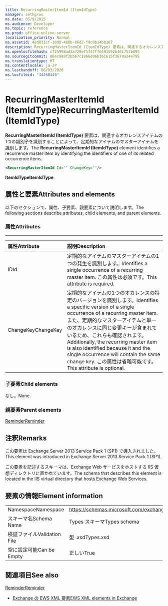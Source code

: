 ```yaml
---
title: RecurringMasterItemId (ItemIdType)
manager: sethgros
ms.date: 03/9/2015
ms.audience: Developer
ms.topic: reference
ms.prod: office-online-server
localization_priority: Normal
ms.assetid: 48d831cf-10d8-480b-86d2-f9c0b14b8167
description: RecurringMasterItemId (ItemIdType) 要素は、関連するオカレンスアイテムの1つの識別子を識別することによって、定期的なアイテムのマスターアイテムを識別します。
ms.openlocfilehash: c725998ad3a728ef1f47ff6491592b461753b895
ms.sourcegitcommit: 88ec988f2bb67c1866d06b361615f3674a24e795
ms.translationtype: MT
ms.contentlocale: ja-JP
ms.lasthandoff: 06/03/2020
ms.locfileid: "44468440"
---
```

# <a name="recurringmasteritemid-itemidtype"></a><span data-ttu-id="6c6c3-103">RecurringMasterItemId (ItemIdType)</span><span class="sxs-lookup"><span data-stu-id="6c6c3-103">RecurringMasterItemId (ItemIdType)</span></span>

<span data-ttu-id="6c6c3-104">**RecurringMasterItemId (ItemIdType)** 要素は、関連するオカレンスアイテムの1つの識別子を識別することによって、定期的なアイテムのマスターアイテムを識別します。</span><span class="sxs-lookup"><span data-stu-id="6c6c3-104">The **RecurringMasterItemId (ItemIdType)** element identifies a recurrence master item by identifying the identifiers of one of its related occurrence items.</span></span> 
  
```XML
<RecurringMasterItemId Id="" ChangeKey=""/>
```

 <span data-ttu-id="6c6c3-105">**ItemIdType**</span><span class="sxs-lookup"><span data-stu-id="6c6c3-105">**ItemIdType**</span></span>
## <a name="attributes-and-elements"></a><span data-ttu-id="6c6c3-106">属性と要素</span><span class="sxs-lookup"><span data-stu-id="6c6c3-106">Attributes and elements</span></span>

<span data-ttu-id="6c6c3-107">以下のセクションで、属性、子要素、親要素について説明します。</span><span class="sxs-lookup"><span data-stu-id="6c6c3-107">The following sections describe attributes, child elements, and parent elements.</span></span>
  
### <a name="attributes"></a><span data-ttu-id="6c6c3-108">属性</span><span class="sxs-lookup"><span data-stu-id="6c6c3-108">Attributes</span></span>

****

|<span data-ttu-id="6c6c3-109">**属性**</span><span class="sxs-lookup"><span data-stu-id="6c6c3-109">**Attribute**</span></span>|<span data-ttu-id="6c6c3-110">**説明**</span><span class="sxs-lookup"><span data-stu-id="6c6c3-110">**Description**</span></span>|
|:-----|:-----|
|<span data-ttu-id="6c6c3-111">ID</span><span class="sxs-lookup"><span data-stu-id="6c6c3-111">Id</span></span>  <br/> |<span data-ttu-id="6c6c3-112">定期的なアイテムのマスターアイテムの1つの発生を識別します。</span><span class="sxs-lookup"><span data-stu-id="6c6c3-112">Identifies a single occurrence of a recurring master item.</span></span> <span data-ttu-id="6c6c3-113">この属性は必須です。</span><span class="sxs-lookup"><span data-stu-id="6c6c3-113">This attribute is required.</span></span>  <br/> |
|<span data-ttu-id="6c6c3-114">ChangeKey</span><span class="sxs-lookup"><span data-stu-id="6c6c3-114">ChangeKey</span></span>  <br/> |<span data-ttu-id="6c6c3-115">定期的なアイテムの1つのオカレンスの特定のバージョンを識別します。</span><span class="sxs-lookup"><span data-stu-id="6c6c3-115">Identifies a specific version of a single occurrence of a recurring master item.</span></span> <span data-ttu-id="6c6c3-116">また、定期的なマスターアイテムと単一のオカレンスに同じ変更キーが含まれているため、これらも確認されます。</span><span class="sxs-lookup"><span data-stu-id="6c6c3-116">Additionally, the recurring master item is also identified because it and the single occurrence will contain the same change key.</span></span> <span data-ttu-id="6c6c3-117">この属性は省略可能です。</span><span class="sxs-lookup"><span data-stu-id="6c6c3-117">This attribute is optional.</span></span>  <br/> |
   
### <a name="child-elements"></a><span data-ttu-id="6c6c3-118">子要素</span><span class="sxs-lookup"><span data-stu-id="6c6c3-118">Child elements</span></span>

<span data-ttu-id="6c6c3-119">なし。</span><span class="sxs-lookup"><span data-stu-id="6c6c3-119">None.</span></span>
  
### <a name="parent-elements"></a><span data-ttu-id="6c6c3-120">親要素</span><span class="sxs-lookup"><span data-stu-id="6c6c3-120">Parent elements</span></span>

[<span data-ttu-id="6c6c3-121">Reminder</span><span class="sxs-lookup"><span data-stu-id="6c6c3-121">Reminder</span></span>](reminder.md)
  
## <a name="remarks"></a><span data-ttu-id="6c6c3-122">注釈</span><span class="sxs-lookup"><span data-stu-id="6c6c3-122">Remarks</span></span>

<span data-ttu-id="6c6c3-123">この要素は Exchange Server 2013 Service Pack 1 (SP1) で導入されました。</span><span class="sxs-lookup"><span data-stu-id="6c6c3-123">This element was introduced in Exchange Server 2013 Service Pack 1 (SP1).</span></span>
  
<span data-ttu-id="6c6c3-124">この要素を記述するスキーマは、Exchange Web サービスをホストする IIS 仮想ディレクトリに置かれています。</span><span class="sxs-lookup"><span data-stu-id="6c6c3-124">The schema that describes this element is located in the IIS virtual directory that hosts Exchange Web Services.</span></span>
  
## <a name="element-information"></a><span data-ttu-id="6c6c3-125">要素の情報</span><span class="sxs-lookup"><span data-stu-id="6c6c3-125">Element information</span></span>

|||
|:-----|:-----|
|<span data-ttu-id="6c6c3-126">Namespace</span><span class="sxs-lookup"><span data-stu-id="6c6c3-126">Namespace</span></span>  <br/> |https://schemas.microsoft.com/exchange/services/2006/types  <br/> |
|<span data-ttu-id="6c6c3-127">スキーマ名</span><span class="sxs-lookup"><span data-stu-id="6c6c3-127">Schema Name</span></span>  <br/> |<span data-ttu-id="6c6c3-128">Types スキーマ</span><span class="sxs-lookup"><span data-stu-id="6c6c3-128">Types schema</span></span>  <br/> |
|<span data-ttu-id="6c6c3-129">検証ファイル</span><span class="sxs-lookup"><span data-stu-id="6c6c3-129">Validation File</span></span>  <br/> |<span data-ttu-id="6c6c3-130">型 .xsd</span><span class="sxs-lookup"><span data-stu-id="6c6c3-130">Types.xsd</span></span>  <br/> |
|<span data-ttu-id="6c6c3-131">空に設定可能</span><span class="sxs-lookup"><span data-stu-id="6c6c3-131">Can be Empty</span></span>  <br/> |<span data-ttu-id="6c6c3-132">正しい</span><span class="sxs-lookup"><span data-stu-id="6c6c3-132">True</span></span>  <br/> |
   
## <a name="see-also"></a><span data-ttu-id="6c6c3-133">関連項目</span><span class="sxs-lookup"><span data-stu-id="6c6c3-133">See also</span></span>



[<span data-ttu-id="6c6c3-134">Reminder</span><span class="sxs-lookup"><span data-stu-id="6c6c3-134">Reminder</span></span>](reminder.md)


- [<span data-ttu-id="6c6c3-135">Exchange の EWS XML 要素</span><span class="sxs-lookup"><span data-stu-id="6c6c3-135">EWS XML elements in Exchange</span></span>](ews-xml-elements-in-exchange.md)

